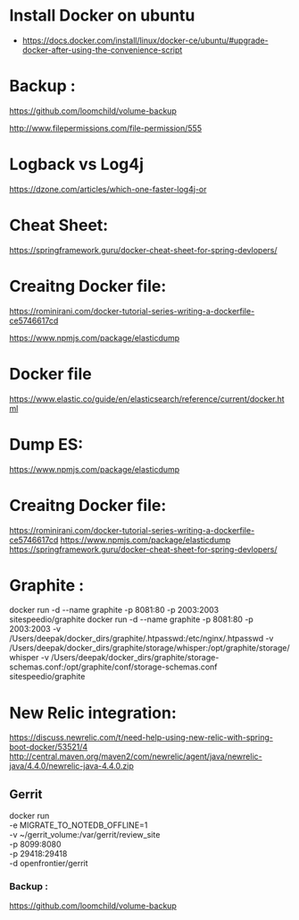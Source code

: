  # Install Docker on ubuntu
- https://docs.docker.com/install/linux/docker-ce/ubuntu/#upgrade-docker-after-using-the-convenience-script


# Backup : 

https://github.com/loomchild/volume-backup

http://www.filepermissions.com/file-permission/555



# Logback vs Log4j
 https://dzone.com/articles/which-one-faster-log4j-or

 
# Cheat Sheet:

https://springframework.guru/docker-cheat-sheet-for-spring-devlopers/


# Creaitng Docker file:

https://rominirani.com/docker-tutorial-series-writing-a-dockerfile-ce5746617cd

https://www.npmjs.com/package/elasticdump





# Docker file 

https://www.elastic.co/guide/en/elasticsearch/reference/current/docker.html

#  Dump ES:

https://www.npmjs.com/package/elasticdump


#  Creaitng Docker file:
https://rominirani.com/docker-tutorial-series-writing-a-dockerfile-ce5746617cd
https://www.npmjs.com/package/elasticdump
https://springframework.guru/docker-cheat-sheet-for-spring-devlopers/


# Graphite :

docker run -d --name graphite  -p 8081:80  -p 2003:2003 sitespeedio/graphite
docker run -d  --name graphite -p 8081:80 -p 2003:2003 -v /Users/deepak/docker_dirs/graphite/.htpasswd:/etc/nginx/.htpasswd -v /Users/deepak/docker_dirs/graphite/storage/whisper:/opt/graphite/storage/whisper  -v /Users/deepak/docker_dirs/graphite/storage-schemas.conf:/opt/graphite/conf/storage-schemas.conf sitespeedio/graphite

#  New Relic integration:
 https://discuss.newrelic.com/t/need-help-using-new-relic-with-spring-boot-docker/53521/4
 http://central.maven.org/maven2/com/newrelic/agent/java/newrelic-java/4.4.0/newrelic-java-4.4.0.zip
  
 ## Gerrit
  
 docker run \
         -e MIGRATE_TO_NOTEDB_OFFLINE=1 \
         -v ~/gerrit_volume:/var/gerrit/review_site \
         -p 8099:8080 \
         -p 29418:29418 \
         -d openfrontier/gerrit
 
### Backup :
https://github.com/loomchild/volume-backup
 